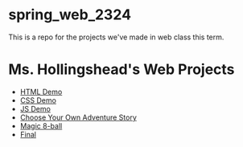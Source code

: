 # spring_web_2324
This is a repo for the projects we've made in web class this term.

<h1>Ms. Hollingshead's Web Projects</h1>
<ul>
  <li><a href= "html_demo" target= "_blank">HTML Demo</a></li>
  <li><a href="css_demo" target= "_blank">CSS Demo</a></li>
  <li><a href= "js_demo" target= "_blank">JS Demo</a></li>
  <li><a href= "choose_your_own_adventure" target= "_blank">Choose Your Own Adventure Story</a></li>
  <li><a href="magic_8_ball" target= "_blank">Magic 8-ball</a></li>
  <li><a href= "final" target= "_blank">Final</a></li>
</ul>
